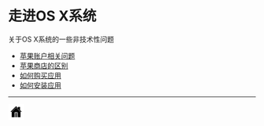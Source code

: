 # 走进OS X系统

关于OS X系统的一些非技术性问题

* [苹果账户相关问题](https://github.com/xuelangZF/MacOSX/blob/gh-pages/os-x/apple_id.md)
* [苹果商店的区别](https://github.com/xuelangZF/MacOSX/blob/gh-pages/os-x/apple_stores.md)
* [如何购买应用](https://github.com/xuelangZF/MacOSX/blob/gh-pages/os-x/how_to_buy_apps.md)
* [如何安装应用](https://github.com/xuelangZF/MacOSX/blob/gh-pages/os-x/how_to_setup_apps.md)






---
[![](../resource/home.png)](http://zhaofei.tk/MacOSX)